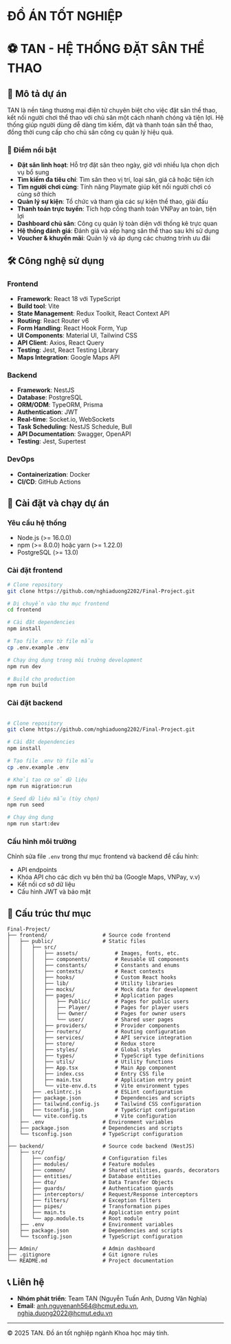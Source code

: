 # ĐỒ ÁN TỐT NGHIỆP 
# ⚽ TAN - HỆ THỐNG ĐẶT SÂN THỂ THAO

## 📝 Mô tả dự án

TAN là nền tảng thương mại điện tử chuyên biệt cho việc đặt sân thể thao, kết nối người chơi thể thao với chủ sân một cách nhanh chóng và tiện lợi. Hệ thống giúp người dùng dễ dàng tìm kiếm, đặt và thanh toán sân thể thao, đồng thời cung cấp cho chủ sân công cụ quản lý hiệu quả.

### 🌟 Điểm nổi bật

- **Đặt sân linh hoạt**: Hỗ trợ đặt sân theo ngày, giờ với nhiều lựa chọn dịch vụ bổ sung
- **Tìm kiếm đa tiêu chí**: Tìm sân theo vị trí, loại sân, giá cả hoặc tiện ích
- **Tìm người chơi cùng**: Tính năng Playmate giúp kết nối người chơi có cùng sở thích
- **Quản lý sự kiện**: Tổ chức và tham gia các sự kiện thể thao, giải đấu
- **Thanh toán trực tuyến**: Tích hợp cổng thanh toán VNPay an toàn, tiện lợi
- **Dashboard chủ sân**: Công cụ quản lý toàn diện với thống kê trực quan
- **Hệ thống đánh giá**: Đánh giá và xếp hạng sân thể thao sau khi sử dụng
- **Voucher & khuyến mãi**: Quản lý và áp dụng các chương trình ưu đãi

## 🛠️ Công nghệ sử dụng

### Frontend
- **Framework**: React 18 với TypeScript
- **Build tool**: Vite
- **State Management**: Redux Toolkit, React Context API
- **Routing**: React Router v6
- **Form Handling**: React Hook Form, Yup
- **UI Components**: Material UI, Tailwind CSS
- **API Client**: Axios, React Query
- **Testing**: Jest, React Testing Library
- **Maps Integration**: Google Maps API

### Backend
- **Framework**: NestJS
- **Database**: PostgreSQL
- **ORM/ODM**: TypeORM, Prisma
- **Authentication**: JWT
- **Real-time**: Socket.io, WebSockets
- **Task Scheduling**: NestJS Schedule, Bull
- **API Documentation**: Swagger, OpenAPI
- **Testing**: Jest, Supertest

### DevOps
- **Containerization**: Docker
- **CI/CD**: GitHub Actions

## 🚀 Cài đặt và chạy dự án

### Yêu cầu hệ thống
- Node.js (>= 16.0.0)
- npm (>= 8.0.0) hoặc yarn (>= 1.22.0)
- PostgreSQL (>= 13.0)

### Cài đặt frontend

```bash
# Clone repository
git clone https://github.com/nghiaduong2202/Final-Project.git

# Di chuyển vào thư mục frontend
cd frontend

# Cài đặt dependencies
npm install

# Tạo file .env từ file mẫu
cp .env.example .env

# Chạy ứng dụng trong môi trường development
npm run dev

# Build cho production
npm run build
```

### Cài đặt backend

```bash

# Clone repository
git clone https://github.com/nghiaduong2202/Final-Project.git

# Cài đặt dependencies
npm install

# Tạo file .env từ file mẫu
cp .env.example .env

# Khởi tạo cơ sở dữ liệu
npm run migration:run

# Seed dữ liệu mẫu (tùy chọn)
npm run seed

# Chạy ứng dụng
npm run start:dev
```

### Cấu hình môi trường
Chỉnh sửa file `.env` trong thư mục frontend và backend để cấu hình:
- API endpoints
- Khóa API cho các dịch vụ bên thứ ba (Google Maps, VNPay, v.v)
- Kết nối cơ sở dữ liệu
- Cấu hình JWT và bảo mật

## 📂 Cấu trúc thư mục

```
Final-Project/
├── frontend/                  # Source code frontend
│   ├── public/                # Static files
│   │   ├── src/
│   │   │   ├── assets/            # Images, fonts, etc.
│   │   │   ├── components/        # Reusable UI components
│   │   │   ├── constants/         # Constants and enums
│   │   │   ├── contexts/          # React contexts
│   │   │   ├── hooks/             # Custom React hooks
│   │   │   ├── lib/               # Utility libraries
│   │   │   ├── mocks/             # Mock data for development
│   │   │   ├── pages/             # Application pages
│   │   │   │   ├── Public/        # Pages for public users
│   │   │   │   ├── Player/        # Pages for player users
│   │   │   │   ├── Owner/         # Pages for owner users
│   │   │   │   └── user/          # Shared user pages
│   │   │   ├── providers/         # Provider components
│   │   │   ├── routers/           # Routing configuration
│   │   │   ├── services/          # API service integration
│   │   │   ├── store/             # Redux store
│   │   │   ├── styles/            # Global styles
│   │   │   ├── types/             # TypeScript type definitions
│   │   │   ├── utils/             # Utility functions
│   │   │   ├── App.tsx            # Main App component
│   │   │   ├── index.css          # Entry CSS file
│   │   │   ├── main.tsx           # Application entry point
│   │   │   └── vite-env.d.ts      # Vite environment types
│   │   ├── .eslintrc.js           # ESLint configuration
│   │   ├── package.json           # Dependencies and scripts
│   │   ├── tailwind.config.js     # Tailwind CSS configuration
│   │   ├── tsconfig.json          # TypeScript configuration
│   │   └── vite.config.ts         # Vite configuration
│   ├── .env                   # Environment variables
│   ├── package.json           # Dependencies and scripts
│   └── tsconfig.json          # TypeScript configuration
│
├── backend/                   # Source code backend (NestJS)
│   ├── src/
│   │   ├── config/            # Configuration files
│   │   ├── modules/           # Feature modules
│   │   ├── common/            # Shared utilities, guards, decorators
│   │   ├── entities/          # Database entities
│   │   ├── dto/               # Data Transfer Objects
│   │   ├── guards/            # Authentication guards
│   │   ├── interceptors/      # Request/Response interceptors
│   │   ├── filters/           # Exception filters
│   │   ├── pipes/             # Transformation pipes
│   │   ├── main.ts            # Application entry point
│   │   └── app.module.ts      # Root module
│   ├── .env                   # Environment variables
│   ├── package.json           # Dependencies and scripts
│   └── tsconfig.json          # TypeScript configuration
│
├── Admin/                     # Admin dashboard
├── .gitignore                 # Git ignore rules
└── README.md                  # Project documentation
```

## 📞 Liên hệ

- **Nhóm phát triển**: Team TAN (Nguyễn Tuấn Anh, Dương Văn Nghĩa)
- **Email**: anh.nguyenanh564@hcmut.edu.vn, nghia.duong2022@hcmut.edu.vn

---

© 2025 TAN. Đồ án tốt nghiệp ngành Khoa học máy tính.


